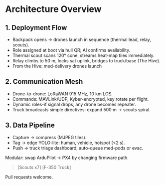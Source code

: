 # Architecture Overview 

## 1. Deployment Flow 

- Backpack opens → drones launch in sequence (thermal lead, relay, scouts).
- Role assigned at boot via hull QR; AI confirms availability.
- Thermal scout scans 120° cone, streams heat-map tiles immediately.
- Relay climbs to 50 m, locks sat uplink, bridges to truck/base (The Hive).
- From the Hive: med-delivery drones launch

## 2. Communication Mesh 

- Drone-to-drone: LoRaWAN 915 MHz, 10 km LOS.
- Commands: MAVLink/UDP, Kyber-encrypted, key rotate per flight.
- Dynamic roles-if signal drops, any drone becomes repeater.
- Truck broadcasts simple directives: expand 500 m → scouts spiral.

## 3. Data Pipeline 

- Capture → compress (MJPEG tiles).
- Tag → edge YOLO-lite: human, vehicle, hotspot (<2 s).
- Push → truck triage dashboard; auto-queue med-pods or evac.

Modular: swap ArduPilot → PX4 by changing firmware path. 
> [Scouts x7] [F-350 Truck]

Pull requests welcome.
